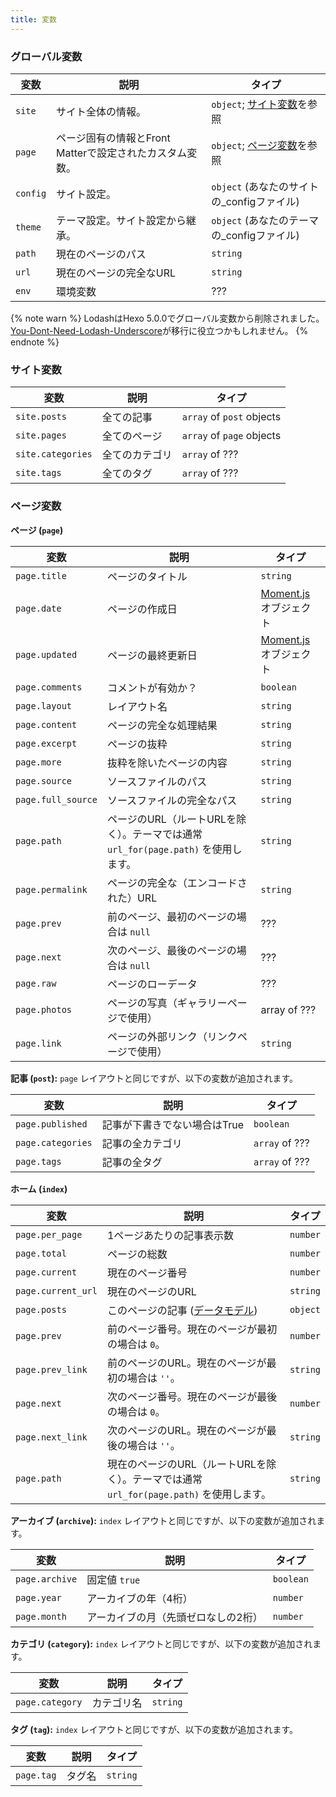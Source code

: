 ```yaml
---
title: 変数
---
```


### グローバル変数

変数 | 説明 | タイプ
--- | --- | ---
`site` | サイト全体の情報。 | `object`; [サイト変数]を参照
`page` | ページ固有の情報とFront Matterで設定されたカスタム変数。 | `object`; [ページ変数]を参照
`config` | サイト設定。 | `object` (あなたのサイトの_configファイル)
`theme` | テーマ設定。サイト設定から継承。 | `object` (あなたのテーマの_configファイル)
`path` | 現在のページのパス | `string`
`url` | 現在のページの完全なURL | `string`
`env` | 環境変数 | ???

{% note warn %}
LodashはHexo 5.0.0でグローバル変数から削除されました。[You-Dont-Need-Lodash-Underscore](https://github.com/you-dont-need/You-Dont-Need-Lodash-Underscore)が移行に役立つかもしれません。
{% endnote %}

### サイト変数

変数 | 説明 | タイプ
--- | --- | ---
`site.posts` | 全ての記事 | `array` of `post` objects
`site.pages` | 全てのページ | `array` of `page` objects
`site.categories` | 全てのカテゴリ | `array` of ???
`site.tags` | 全てのタグ | `array` of ???

### ページ変数

**ページ (`page`)**

変数 | 説明 | タイプ
--- | --- | ---
`page.title` | ページのタイトル | `string`
`page.date` | ページの作成日 | [Moment.js] オブジェクト
`page.updated` | ページの最終更新日 | [Moment.js] オブジェクト
`page.comments` | コメントが有効か？ | `boolean`
`page.layout` | レイアウト名 | `string`
`page.content` | ページの完全な処理結果 | `string`
`page.excerpt` | ページの抜粋 | `string`
`page.more` | 抜粋を除いたページの内容 | `string`
`page.source` | ソースファイルのパス | `string`
`page.full_source` | ソースファイルの完全なパス | `string`
`page.path` | ページのURL（ルートURLを除く）。テーマでは通常 `url_for(page.path)` を使用します。 | `string`
`page.permalink` | ページの完全な（エンコードされた）URL | `string`
`page.prev` | 前のページ、最初のページの場合は `null` | ???
`page.next` | 次のページ、最後のページの場合は `null` | ???
`page.raw` | ページのローデータ | ???
`page.photos` | ページの写真（ギャラリーページで使用） | array of ???
`page.link` | ページの外部リンク（リンクページで使用） | `string`

**記事 (`post`):** `page` レイアウトと同じですが、以下の変数が追加されます。

変数 | 説明 | タイプ
--- | --- | ---
`page.published` | 記事が下書きでない場合はTrue | `boolean`
`page.categories` | 記事の全カテゴリ | `array` of ???
`page.tags` | 記事の全タグ | `array` of ???

**ホーム (`index`)**

変数 | 説明 | タイプ
--- | --- | ---
`page.per_page` | 1ページあたりの記事表示数 | `number`
`page.total` | ページの総数 | `number`
`page.current` | 現在のページ番号 | `number`
`page.current_url` | 現在のページのURL | `string`
`page.posts` | このページの記事 ([データモデル](https://hexojs.github.io/warehouse/)) | `object`
`page.prev` | 前のページ番号。現在のページが最初の場合は `0`。 | `number`
`page.prev_link` | 前のページのURL。現在のページが最初の場合は `''`。 | `string`
`page.next` | 次のページ番号。現在のページが最後の場合は `0`。 | `number`
`page.next_link` | 次のページのURL。現在のページが最後の場合は `''`。 | `string`
`page.path` | 現在のページのURL（ルートURLを除く）。テーマでは通常 `url_for(page.path)` を使用します。 | `string`

**アーカイブ (`archive`):** `index` レイアウトと同じですが、以下の変数が追加されます。

変数 | 説明 | タイプ
--- | --- | ---
`page.archive` | 固定値 `true` | `boolean`
`page.year` | アーカイブの年（4桁） | `number`
`page.month` | アーカイブの月（先頭ゼロなしの2桁） | `number`

**カテゴリ (`category`):** `index` レイアウトと同じですが、以下の変数が追加されます。

変数 | 説明 | タイプ
--- | --- | ---
`page.category` | カテゴリ名 | `string`

**タグ (`tag`):** `index` レイアウトと同じですが、以下の変数が追加されます。

変数 | 説明 | タイプ
--- | --- | ---
`page.tag` | タグ名 | `string`

[Moment.js]: http://momentjs.com/
[サイト変数]: #サイト変数
[ページ変数]: #ページ変数
